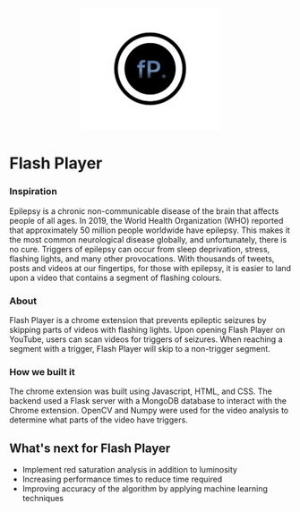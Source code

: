 <p align="center">
  <img src="screenshots/icon.png" alt="icon" width="250px" /><br/>
</p>

# Flash Player

### Inspiration
Epilepsy is a chronic non-communicable disease of the brain that affects people of all ages. In 2019, the World Health Organization (WHO) reported that approximately 50 million people worldwide have epilepsy. This makes it the most common neurological disease globally, and unfortunately, there is no cure.
Triggers of epilepsy can occur from sleep deprivation, stress, flashing lights, and many other provocations. With thousands of tweets, posts and videos at our fingertips, for those with epilepsy, it is easier to land upon a video that contains a segment of flashing colours. 

### About
Flash Player is a chrome extension that prevents epileptic seizures by skipping parts of videos with flashing lights. 
Upon opening Flash Player on YouTube, users can scan videos for triggers of seizures. When reaching a segment with a trigger, Flash Player will skip to a non-trigger segment.

### How we built it
The chrome extension was built using Javascript, HTML, and CSS. The backend used a Flask server with a MongoDB database to interact with the Chrome extension. OpenCV and Numpy were used for the video analysis to determine what parts of the video have triggers.

## What's next for Flash Player
- Implement red saturation analysis in addition to luminosity 
- Increasing performance times to reduce time required 
- Improving accuracy of the algorithm by applying machine learning techniques

